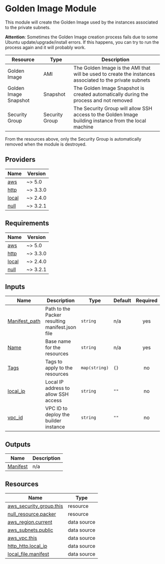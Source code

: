 <!-- BEGIN_TF_DOCS -->

# Golden Image Module

This module will create the Golden Image used by the instances associated to the private subnets.

**Attention**: Sometimes the Golden Image creation process fails due to some Ubuntu update/upgrade/install errors.
    If this happens, you can try to run the process again and it will probably work.

| Resource | Type | Description |
| --- | --- | --- |
| Golden Image | AMI | The Golden Image is the AMI that will be used to create the instances associated to the private subnets |
| Golden Image Snapshot | Snapshot | The Golden Image Snapshot is created automatically during the process and not removed |
| Security Group | Security Group | The Security Group will allow SSH access to the Golden Image building instance from the local machine |

From the resources above, only the Security Group is automatically removed when the module is destroyed.

## Providers

| Name | Version |
|------|---------|
| <a name="provider_aws"></a> [aws](#provider\_aws) | ~> 5.0 |
| <a name="provider_http"></a> [http](#provider\_http) | ~> 3.3.0 |
| <a name="provider_local"></a> [local](#provider\_local) | ~> 2.4.0 |
| <a name="provider_null"></a> [null](#provider\_null) | ~> 3.2.1 |

## Requirements

| Name | Version |
|------|---------|
| <a name="requirement_aws"></a> [aws](#requirement\_aws) | ~> 5.0 |
| <a name="requirement_http"></a> [http](#requirement\_http) | ~> 3.3.0 |
| <a name="requirement_local"></a> [local](#requirement\_local) | ~> 2.4.0 |
| <a name="requirement_null"></a> [null](#requirement\_null) | ~> 3.2.1 |

## Inputs

| Name | Description | Type | Default | Required |
|------|-------------|------|---------|:--------:|
| <a name="input_Manifest_path"></a> [Manifest\_path](#input\_Manifest\_path) | Path to the Packer resulting manifest.json file | `string` | n/a | yes |
| <a name="input_Name"></a> [Name](#input\_Name) | Base name for the resources | `string` | n/a | yes |
| <a name="input_Tags"></a> [Tags](#input\_Tags) | Tags to apply to the resources | `map(string)` | `{}` | no |
| <a name="input_local_ip"></a> [local\_ip](#input\_local\_ip) | Local IP address to allow SSH access | `string` | `""` | no |
| <a name="input_vpc_id"></a> [vpc\_id](#input\_vpc\_id) | VPC ID to deploy the builder instance | `string` | `""` | no |

## Outputs

| Name | Description |
|------|-------------|
| <a name="output_Manifest"></a> [Manifest](#output\_Manifest) | n/a |



## Resources

| Name | Type |
|------|------|
| [aws_security_group.this](https://registry.terraform.io/providers/hashicorp/aws/latest/docs/resources/security_group) | resource |
| [null_resource.packer](https://registry.terraform.io/providers/hashicorp/null/latest/docs/resources/resource) | resource |
| [aws_region.current](https://registry.terraform.io/providers/hashicorp/aws/latest/docs/data-sources/region) | data source |
| [aws_subnets.public](https://registry.terraform.io/providers/hashicorp/aws/latest/docs/data-sources/subnets) | data source |
| [aws_vpc.this](https://registry.terraform.io/providers/hashicorp/aws/latest/docs/data-sources/vpc) | data source |
| [http_http.local_ip](https://registry.terraform.io/providers/hashicorp/http/latest/docs/data-sources/http) | data source |
| [local_file.manifest](https://registry.terraform.io/providers/hashicorp/local/latest/docs/data-sources/file) | data source |


<!-- END_TF_DOCS -->